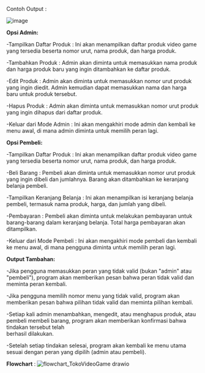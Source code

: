 Contoh Output : 

![image](https://github.com/lintangbhskr/Postest_2/assets/143193920/aafd5717-d20f-4bdc-889f-da5bed5c306d)

**Opsi Admin:**

-Tampilkan Daftar Produk :
Ini akan menampilkan daftar produk video game yang tersedia beserta nomor urut, nama produk, dan harga produk.

-Tambahkan Produk :
Admin akan diminta untuk memasukkan nama produk dan harga produk baru yang ingin ditambahkan ke daftar produk.

-Edit Produk :
Admin akan diminta untuk memasukkan nomor urut produk yang ingin diedit.
Admin kemudian dapat memasukkan nama dan harga baru untuk produk tersebut.

-Hapus Produk :
Admin akan diminta untuk memasukkan nomor urut produk yang ingin dihapus dari daftar produk.

-Keluar dari Mode Admin :
Ini akan mengakhiri mode admin dan kembali ke menu awal, di mana admin diminta untuk memilih peran lagi.

**Opsi Pembeli:**

-Tampilkan Daftar Produk :
Ini akan menampilkan daftar produk video game yang tersedia beserta nomor urut, nama produk, dan harga produk.

-Beli Barang :
Pembeli akan diminta untuk memasukkan nomor urut produk yang ingin dibeli dan jumlahnya.
Barang akan ditambahkan ke keranjang belanja pembeli.

-Tampilkan Keranjang Belanja :
Ini akan menampilkan isi keranjang belanja pembeli, termasuk nama produk, harga, dan jumlah yang dibeli.

-Pembayaran :
Pembeli akan diminta untuk melakukan pembayaran untuk barang-barang dalam keranjang belanja.
Total harga pembayaran akan ditampilkan.

-Keluar dari Mode Pembeli :
Ini akan mengakhiri mode pembeli dan kembali ke menu awal, di mana pengguna diminta untuk memilih peran lagi.

**Output Tambahan:**

-Jika pengguna memasukkan peran yang tidak valid (bukan "admin" atau "pembeli"), program akan memberikan pesan bahwa peran tidak valid dan meminta peran kembali.

-Jika pengguna memilih nomor menu yang tidak valid, program akan memberikan pesan bahwa pilihan tidak valid dan meminta pilihan kembali.

-Setiap kali admin menambahkan, mengedit, atau menghapus produk, atau pembeli membeli barang, program akan memberikan konfirmasi bahwa tindakan tersebut telah   
 berhasil dilakukan.
 
-Setelah setiap tindakan selesai, program akan kembali ke menu utama sesuai dengan peran yang dipilih (admin atau pembeli).


**Flowchart** :
![flowchart_TokoVideoGame drawio](https://github.com/lintangbhskr/Postest_2/assets/143193920/66fc9443-608d-4d47-8acd-d5f5c55ddf23)

